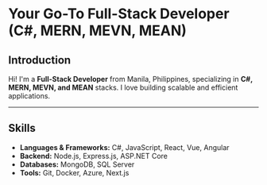 # **Your Go-To Full-Stack Developer (C#, MERN, MEVN, MEAN)**

## **Introduction**

Hi! I'm a **Full-Stack Developer** from Manila, Philippines, specializing in **C#, MERN, MEVN, and MEAN** stacks. I love building scalable and efficient applications.

---

## **Skills**

- **Languages & Frameworks:** C#, JavaScript, React, Vue, Angular
- **Backend:** Node.js, Express.js, ASP.NET Core
- **Databases:** MongoDB, SQL Server
- **Tools:** Git, Docker, Azure, Next.js
